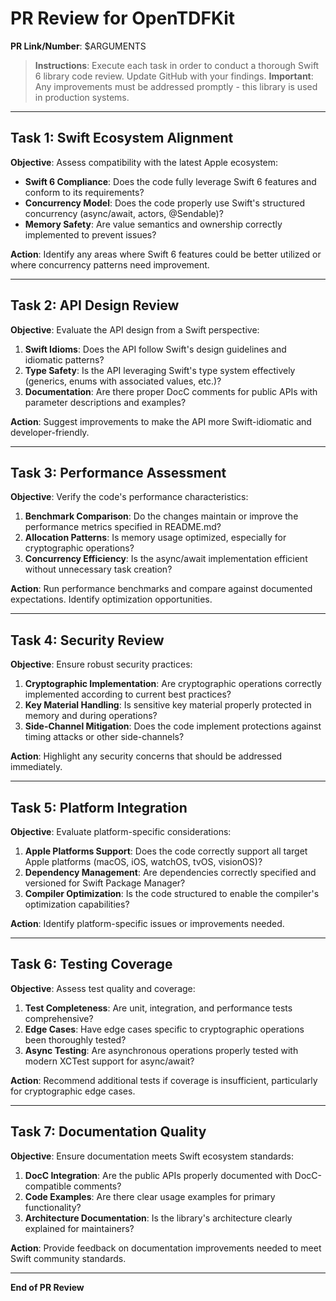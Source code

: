 # PR Review for OpenTDFKit

**PR Link/Number**: $ARGUMENTS

> **Instructions**: Execute each task in order to conduct a thorough Swift 6 library code review. Update GitHub with your findings.
> **Important**: Any improvements must be addressed promptly - this library is used in production systems.

---

## Task 1: Swift Ecosystem Alignment

**Objective**: Assess compatibility with the latest Apple ecosystem:
- **Swift 6 Compliance**: Does the code fully leverage Swift 6 features and conform to its requirements?
- **Concurrency Model**: Does the code properly use Swift's structured concurrency (async/await, actors, @Sendable)?
- **Memory Safety**: Are value semantics and ownership correctly implemented to prevent issues?

**Action**: Identify any areas where Swift 6 features could be better utilized or where concurrency patterns need improvement.

---

## Task 2: API Design Review

**Objective**: Evaluate the API design from a Swift perspective:
1. **Swift Idioms**: Does the API follow Swift's design guidelines and idiomatic patterns?
2. **Type Safety**: Is the API leveraging Swift's type system effectively (generics, enums with associated values, etc.)?
3. **Documentation**: Are there proper DocC comments for public APIs with parameter descriptions and examples?

**Action**: Suggest improvements to make the API more Swift-idiomatic and developer-friendly.

---

## Task 3: Performance Assessment

**Objective**: Verify the code's performance characteristics:
1. **Benchmark Comparison**: Do the changes maintain or improve the performance metrics specified in README.md?
2. **Allocation Patterns**: Is memory usage optimized, especially for cryptographic operations?
3. **Concurrency Efficiency**: Is the async/await implementation efficient without unnecessary task creation?

**Action**: Run performance benchmarks and compare against documented expectations. Identify optimization opportunities.

---

## Task 4: Security Review

**Objective**: Ensure robust security practices:
1. **Cryptographic Implementation**: Are cryptographic operations correctly implemented according to current best practices?
2. **Key Material Handling**: Is sensitive key material properly protected in memory and during operations?
3. **Side-Channel Mitigation**: Does the code implement protections against timing attacks or other side-channels?

**Action**: Highlight any security concerns that should be addressed immediately.

---

## Task 5: Platform Integration

**Objective**: Evaluate platform-specific considerations:
1. **Apple Platforms Support**: Does the code correctly support all target Apple platforms (macOS, iOS, watchOS, tvOS, visionOS)?
2. **Dependency Management**: Are dependencies correctly specified and versioned for Swift Package Manager?
3. **Compiler Optimization**: Is the code structured to enable the compiler's optimization capabilities?

**Action**: Identify platform-specific issues or improvements needed.

---

## Task 6: Testing Coverage

**Objective**: Assess test quality and coverage:
1. **Test Completeness**: Are unit, integration, and performance tests comprehensive?
2. **Edge Cases**: Have edge cases specific to cryptographic operations been thoroughly tested?
3. **Async Testing**: Are asynchronous operations properly tested with modern XCTest support for async/await?

**Action**: Recommend additional tests if coverage is insufficient, particularly for cryptographic edge cases.

---

## Task 7: Documentation Quality

**Objective**: Ensure documentation meets Swift ecosystem standards:
1. **DocC Integration**: Are the public APIs properly documented with DocC-compatible comments?
2. **Code Examples**: Are there clear usage examples for primary functionality?
3. **Architecture Documentation**: Is the library's architecture clearly explained for maintainers?

**Action**: Provide feedback on documentation improvements needed to meet Swift community standards.

---

**End of PR Review**

